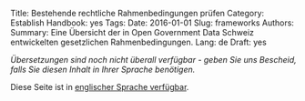 Title: Bestehende rechtliche Rahmenbedingungen prüfen
Category: Establish
Handbook: yes
Tags:
Date: 2016-01-01
Slug: frameworks
Authors:
Summary: Eine Übersicht der in Open Government Data Schweiz entwickelten gesetzlichen Rahmenbedingungen.
Lang: de
Draft: yes


<em>Übersetzungen sind noch nicht überall verfügbar - geben Sie uns Bescheid, falls Sie diesen Inhalt in Ihrer Sprache benötigen.</em>

Diese Seite ist in [englischer Sprache verfügbar](/en/establish/frameworks).
